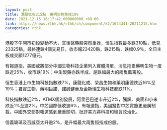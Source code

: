 ```yaml
---
layout: post
title: 港股低收215點　藥明生物急挫19%
date: 2021-12-15 16:17:42.000000000 +08:00
link: https://news.rthk.hk/rthk/ch/component/k2/1624341-20211215.htm
categories: rthk
---
```


港股下午開市初段變動不大，其後醫藥股突然重挫，恒生指數最多跌310點，低見23325點，最終連跌4個交易日，收市報23420點，跌215點，跌幅0.9%，全日主板成交額1277億元。

有報道指，美國或將部分中國生物科技企業列入實體清單，消息拖累藥明生物一度跌近25%，收市跌19%；中生製藥亦跌半成，是跌幅最大的兩隻藍籌股。

恒生香港上市生物科技指數跌7%，康龍化成、榮昌生物和藥明康德跌近16%至19%；君實生物、藥明巨諾、諾誠健華及金斯瑞生物科技都跌11%。

科技指數跌近2%，ATMX個別發展，阿里巴巴逆市升近2%，騰訊、美團和小米跌近1%至逾2%。中芯國際低收逾6%，有報道指，美國擬對中芯實施更嚴厲制裁，中國外交部對報道感到嚴重關切，批評美方將科技和經貿政治化。

信義玻璃及百威亞太升逾2%，是升幅最大兩隻恒指成份股。

